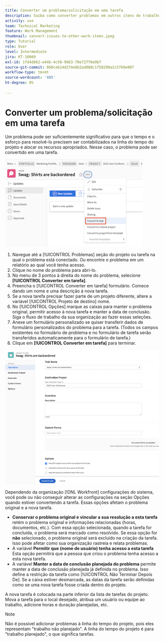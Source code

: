 ```yaml
---
title: Converter um problema/solicitação em uma tarefa
description: Saiba como converter problemas em outros itens de trabalho.
activity: use
team: Technical Marketing
feature: Work Management
thumbnail: convert-issues-to-other-work-items.jpeg
type: Tutorial
role: User
level: Intermediate
jira: KT-10069
exl-id: 1fd4d862-e44b-4c50-9663-70e727f6e9b7
source-git-commit: 060ceb14d274e8b2ad080c1f58290a2c5769e007
workflow-type: tm+mt
source-wordcount: '485'
ht-degree: 0%

---
```


# Converter um problema/solicitação em uma tarefa

Um problema pode ser suficientemente significativo para que o tempo e o esforço para resolvê-lo precisem ser contabilizados na linha do tempo do projeto e alocar os recursos apropriados. Nesse caso, o problema pode ser convertido em uma tarefa.

![Uma imagem do [!UICONTROL Converter em Tarefa] opção de um problema no [!UICONTROL Workfront].](assets/15-convert-issue-to-task-menu-option.png)

1. Navegue até a [!UICONTROL Problemas] seção do projeto ou tarefa na qual o problema está conectado. Ou encontre o problema em um relatório ao qual você tenha acesso.
1. Clique no nome do problema para abri-lo.
1. No menu de 3 pontos à direita do nome do problema, selecione **[!UICONTROL Converter em tarefa]**.
1. Preencha o [!UICONTROL Converter em tarefa] formulário. Comece dando um nome e uma descrição à nova tarefa.
1. Se a nova tarefa precisar fazer parte de um projeto diferente, altere a variável [!UICONTROL Projeto de destino] nome.
1. No [!UICONTROL Opções] marque as caixas para manter o problema original, permitir acesso à nova tarefa e manter a data de conclusão. Siga o fluxo de trabalho da sua organização ao fazer essas seleções.
1. Anexe um formulário personalizado se quiser transferir dados de formulário personalizados do problema para a tarefa. (Todos os campos existentes no formulário de problema e no formulário de tarefa serão transferidos automaticamente para o formulário de tarefa.)
1. Clique em **[!UICONTROL Converter em tarefa]** para terminar.

![Uma imagem do [!UICONTROL Converter em Tarefa] forma de um problema no [!UICONTROL Workfront].](assets/16-convert-to-task-options.png)

Dependendo da organização [!DNL Workfront] configurações do sistema, você pode ou não conseguir alterar as configurações na seção Opções quando estiver convertendo a tarefa. Essas opções afetam o problema original e a nova tarefa.

* **Conservar o problema original e vincular a sua resolução a esta tarefa** retém o problema original e informações relacionadas (horas, documentos, etc.). Com essa opção selecionada, quando a tarefa for concluída, o problema será marcado como resolvido. Se essa opção for **não** selecionado, o problema original será excluído na criação da tarefa. Isso pode afetar como sua organização rastreia e relata problemas.
* A variável **Permitir que (nome de usuário) tenha acesso a esta tarefa** Esta opção permitirá que a pessoa que criou o problema tenha acesso a esta nova tarefa.
* A variável **Manter a data de conclusão planejada do problema** permite manter a data de conclusão planejada já definida no problema. Isso define a restrição da tarefa como [!UICONTROL Não Terminar Depois De]. Se a caixa estiver desmarcada, as datas da tarefa serão definidas como se uma nova tarefa fosse criada dentro do projeto.

A nova tarefa é colocada na parte inferior da lista de tarefas do projeto. Mova a tarefa para o local desejado, atribua um usuário ou equipe ao trabalho, adicione horas e duração planejadas, etc.

>[!NOTE]
>
>Não é possível adicionar problemas à linha do tempo do projeto, pois eles representam &quot;trabalho não planejado&quot;. A linha do tempo do projeto é para &quot;trabalho planejado&quot;, o que significa tarefas.


